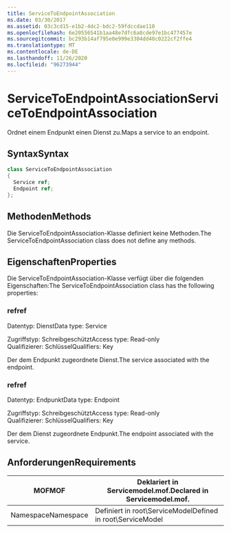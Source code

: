 ```yaml
---
title: ServiceToEndpointAssociation
ms.date: 03/30/2017
ms.assetid: 03c3cd15-e1b2-4dc2-bdc2-59fdccdae110
ms.openlocfilehash: 6e20556541b1aa48e7dfc6a8cde97e1bc477457e
ms.sourcegitcommit: bc293b14af795e0e999e3304dd40c0222cf2ffe4
ms.translationtype: MT
ms.contentlocale: de-DE
ms.lasthandoff: 11/26/2020
ms.locfileid: "96273944"
---
```

# <a name="servicetoendpointassociation"></a><span data-ttu-id="ae29c-102">ServiceToEndpointAssociation</span><span class="sxs-lookup"><span data-stu-id="ae29c-102">ServiceToEndpointAssociation</span></span>

<span data-ttu-id="ae29c-103">Ordnet einem Endpunkt einen Dienst zu.</span><span class="sxs-lookup"><span data-stu-id="ae29c-103">Maps a service to an endpoint.</span></span>  
  
## <a name="syntax"></a><span data-ttu-id="ae29c-104">Syntax</span><span class="sxs-lookup"><span data-stu-id="ae29c-104">Syntax</span></span>  
  
```csharp
class ServiceToEndpointAssociation  
{  
  Service ref;  
  Endpoint ref;  
};  
```  
  
## <a name="methods"></a><span data-ttu-id="ae29c-105">Methoden</span><span class="sxs-lookup"><span data-stu-id="ae29c-105">Methods</span></span>  

 <span data-ttu-id="ae29c-106">Die ServiceToEndpointAssociation-Klasse definiert keine Methoden.</span><span class="sxs-lookup"><span data-stu-id="ae29c-106">The ServiceToEndpointAssociation class does not define any methods.</span></span>  
  
## <a name="properties"></a><span data-ttu-id="ae29c-107">Eigenschaften</span><span class="sxs-lookup"><span data-stu-id="ae29c-107">Properties</span></span>  

 <span data-ttu-id="ae29c-108">Die ServiceToEndpointAssociation-Klasse verfügt über die folgenden Eigenschaften:</span><span class="sxs-lookup"><span data-stu-id="ae29c-108">The ServiceToEndpointAssociation class has the following properties:</span></span>  
  
### <a name="ref"></a><span data-ttu-id="ae29c-109">ref</span><span class="sxs-lookup"><span data-stu-id="ae29c-109">ref</span></span>  

 <span data-ttu-id="ae29c-110">Datentyp: Dienst</span><span class="sxs-lookup"><span data-stu-id="ae29c-110">Data type: Service</span></span>  
  
 <span data-ttu-id="ae29c-111">Zugriffstyp: Schreibgeschützt</span><span class="sxs-lookup"><span data-stu-id="ae29c-111">Access type: Read-only</span></span>  
<span data-ttu-id="ae29c-112">Qualifizierer: Schlüssel</span><span class="sxs-lookup"><span data-stu-id="ae29c-112">Qualifiers: Key</span></span>  
  
 <span data-ttu-id="ae29c-113">Der dem Endpunkt zugeordnete Dienst.</span><span class="sxs-lookup"><span data-stu-id="ae29c-113">The service associated with the endpoint.</span></span>  
  
### <a name="ref"></a><span data-ttu-id="ae29c-114">ref</span><span class="sxs-lookup"><span data-stu-id="ae29c-114">ref</span></span>  

 <span data-ttu-id="ae29c-115">Datentyp: Endpunkt</span><span class="sxs-lookup"><span data-stu-id="ae29c-115">Data type: Endpoint</span></span>  
  
 <span data-ttu-id="ae29c-116">Zugriffstyp: Schreibgeschützt</span><span class="sxs-lookup"><span data-stu-id="ae29c-116">Access type: Read-only</span></span>  
<span data-ttu-id="ae29c-117">Qualifizierer: Schlüssel</span><span class="sxs-lookup"><span data-stu-id="ae29c-117">Qualifiers: Key</span></span>  
  
 <span data-ttu-id="ae29c-118">Der dem Dienst zugeordnete Endpunkt.</span><span class="sxs-lookup"><span data-stu-id="ae29c-118">The endpoint associated with the service.</span></span>  
  
## <a name="requirements"></a><span data-ttu-id="ae29c-119">Anforderungen</span><span class="sxs-lookup"><span data-stu-id="ae29c-119">Requirements</span></span>  
  
|<span data-ttu-id="ae29c-120">MOF</span><span class="sxs-lookup"><span data-stu-id="ae29c-120">MOF</span></span>|<span data-ttu-id="ae29c-121">Deklariert in Servicemodel.mof.</span><span class="sxs-lookup"><span data-stu-id="ae29c-121">Declared in Servicemodel.mof.</span></span>|  
|---------|-----------------------------------|  
|<span data-ttu-id="ae29c-122">Namespace</span><span class="sxs-lookup"><span data-stu-id="ae29c-122">Namespace</span></span>|<span data-ttu-id="ae29c-123">Definiert in root\ServiceModel</span><span class="sxs-lookup"><span data-stu-id="ae29c-123">Defined in root\ServiceModel</span></span>|
